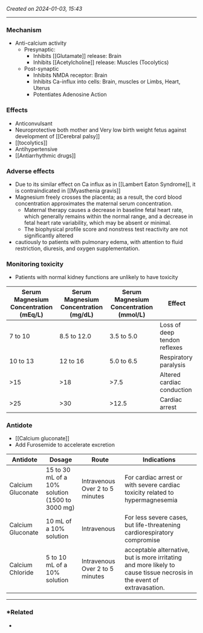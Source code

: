 *Created on 2024-01-03, 15:43* 

---
### Mechanism
- Anti-calcium activity
	- Presynaptic: 
		- Inhibits [[Glutamate]]  release: Brain
		- Inhibits [[Acetylcholine]] release: Muscles (Tocolytics)
	- Post-synaptic
		- Inhibits NMDA receptor: Brain
		- Inhibits Ca-influx into cells: Brain, muscles or Limbs, Heart, Uterus 
		- Potentiates Adenosine Action 

### Effects
- Anticonvulsant
- Neuroprotective both mother and Very low birth weight fetus against development of [[Cerebral palsy]] 
- [[tocolytics]] 
- Antihypertensive 
- [[Antiarrhythmic drugs]] 

### Adverse effects
- Due to its similar effect on Ca influx as in [[Lambert Eaton Syndrome]], it is contraindicated in [[Myasthenia gravis]] 
- Magnesium freely crosses the placenta; as a result, the cord blood concentration approximates the maternal serum concentration. 
	- Maternal therapy causes a decrease in baseline fetal heart rate, which generally remains within the normal range, and a decrease in fetal heart rate variability, which may be absent or minimal. 
	- The biophysical profile score and nonstress test reactivity are not significantly altered
- cautiously to patients with pulmonary edema, with attention to fluid restriction, diuresis, and oxygen supplementation. 
### Monitoring toxicity
- Patients with normal kidney functions are unlikely to have toxicity 

|Serum Magnesium Concentration (mEq/L)|Serum Magnesium Concentration (mg/dL)|Serum Magnesium Concentration (mmol/L)|Effect|
|---|---|---|---|
|7 to 10|8.5 to 12.0|3.5 to 5.0|Loss of deep tendon reflexes|
|10 to 13|12 to 16|5.0 to 6.5|Respiratory paralysis|
|>15|>18|>7.5|Altered cardiac conduction|
|>25|>30|>12.5|Cardiac arrest|

### Antidote
- [[Calcium gluconate]]
- Add Furosemide to accelerate excretion

| Antidote          | Dosage                                          | Route                           | Indications                                                                                                            |
| ----------------- | ----------------------------------------------- | ------------------------------- | ---------------------------------------------------------------------------------------------------------------------- |
| Calcium Gluconate | 15 to 30 mL of a 10% solution (1500 to 3000 mg) | Intravenous Over 2 to 5 minutes | For cardiac arrest or with severe cardiac toxicity related to hypermagnesemia                                          |
| Calcium Gluconate | 10 mL of a 10% solution                         | Intravenous                     | For less severe cases, but life-threatening cardiorespiratory compromise                                               |
| Calcium Chloride  | 5 to 10 mL of a 10% solution                    | Intravenous Over 2 to 5 minutes | acceptable alternative, but is more irritating and more likely to cause tissue necrosis in the event of extravasation. |

---
### *Related
- 
